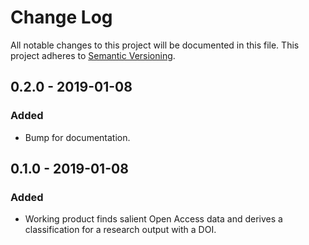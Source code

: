 # Change Log
All notable changes to this project will be documented in this file.
This project adheres to [Semantic Versioning](http://semver.org/).

## 0.2.0 - 2019-01-08
### Added
- Bump for documentation.

## 0.1.0 - 2019-01-08
### Added
- Working product finds salient Open Access data and derives a classification for a research output with a DOI.

